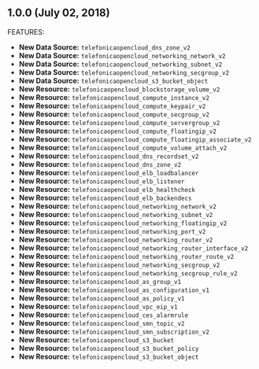 ## 1.0.0 (July 02, 2018)

FEATURES:

* **New Data Source:** `telefonicaopencloud_dns_zone_v2`
* **New Data Source:** `telefonicaopencloud_networking_network_v2`
* **New Data Source:** `telefonicaopencloud_networking_subnet_v2`
* **New Data Source:** `telefonicaopencloud_networking_secgroup_v2`
* **New Data Source:** `telefonicaopencloud_s3_bucket_object`
* **New Resource:** `telefonicaopencloud_blockstorage_volume_v2`
* **New Resource:** `telefonicaopencloud_compute_instance_v2`
* **New Resource:** `telefonicaopencloud_compute_keypair_v2`
* **New Resource:** `telefonicaopencloud_compute_secgroup_v2`
* **New Resource:** `telefonicaopencloud_compute_servergroup_v2`
* **New Resource:** `telefonicaopencloud_compute_floatingip_v2`
* **New Resource:** `telefonicaopencloud_compute_floatingip_associate_v2`
* **New Resource:** `telefonicaopencloud_compute_volume_attach_v2`
* **New Resource:** `telefonicaopencloud_dns_recordset_v2`
* **New Resource:** `telefonicaopencloud_dns_zone_v2`
* **New Resource:** `telefonicaopencloud_elb_loadbalancer`
* **New Resource:** `telefonicaopencloud_elb_listener`
* **New Resource:** `telefonicaopencloud_elb_healthcheck`
* **New Resource:** `telefonicaopencloud_elb_backendecs`
* **New Resource:** `telefonicaopencloud_networking_network_v2`
* **New Resource:** `telefonicaopencloud_networking_subnet_v2`
* **New Resource:** `telefonicaopencloud_networking_floatingip_v2`
* **New Resource:** `telefonicaopencloud_networking_port_v2`
* **New Resource:** `telefonicaopencloud_networking_router_v2`
* **New Resource:** `telefonicaopencloud_networking_router_interface_v2`
* **New Resource:** `telefonicaopencloud_networking_router_route_v2`
* **New Resource:** `telefonicaopencloud_networking_secgroup_v2`
* **New Resource:** `telefonicaopencloud_networking_secgroup_rule_v2`
* **New Resource:** `telefonicaopencloud_as_group_v1`
* **New Resource:** `telefonicaopencloud_as_configuration_v1`
* **New Resource:** `telefonicaopencloud_as_policy_v1`
* **New Resource:** `telefonicaopencloud_vpc_eip_v1`
* **New Resource:** `telefonicaopencloud_ces_alarmrule`
* **New Resource:** `telefonicaopencloud_smn_topic_v2`
* **New Resource:** `telefonicaopencloud_smn_subscription_v2`
* **New Resource:** `telefonicaopencloud_s3_bucket`
* **New Resource:** `telefonicaopencloud_s3_bucket_policy`
* **New Resource:** `telefonicaopencloud_s3_bucket_object`
